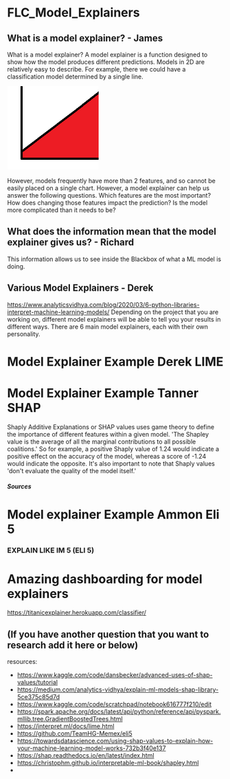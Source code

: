# FLC_Model_Explainers








## What is a model explainer? - James

What is a model explainer?
A model explainer is a function designed to show how the model produces different predictions.
Models in 2D are relatively easy to describe. For example, there we could have a classification model determined by a single line.

![](2DModel.png)

However, models frequently have more than 2 features, and so cannot be easily placed on a single chart. However, a model explainer can help us answer the following questions.
Which features are the most important?
How does changing those features impact the prediction?
Is the model more complicated than it needs to be?



## What does the information mean that the model explainer gives us? - Richard

This information allows us to see inside the Blackbox of what a ML model is doing.





## Various Model Explainers - Derek

https://www.analyticsvidhya.com/blog/2020/03/6-python-libraries-interpret-machine-learning-models/
Depending on the project that you are working on, different model explainers will be able to tell you your results in different ways. There are 6 main model explainers, each with their own personality.



# Model Explainer Example Derek LIME



# Model Explainer Example Tanner SHAP

Shaply Additive Explanations or SHAP values uses game theory to define the importance of different features within a given model. 'The Shapley value is the average of all the marginal contributions to all possible coalitions.' So for example, a positive Shaply value of 1.24 would indicate a positive effect on the accuracy of the model, whereas a score of -1.24 would indicate the opposite. It's also important to note that Shaply values 'don't evaluate the quality of the model itself.' 


##### Sources 




# Model explainer Example Ammon Eli 5
### EXPLAIN LIKE IM 5  (ELI 5)



# Amazing dashboarding for model explainers

https://titanicexplainer.herokuapp.com/classifier/




## (If you have another question that you want to research add it here or below)



resources: 
- https://www.kaggle.com/code/dansbecker/advanced-uses-of-shap-values/tutorial
- https://medium.com/analytics-vidhya/explain-ml-models-shap-library-5ce375c85d7d
- https://www.kaggle.com/code/scratchpad/notebook616777f210/edit
- https://spark.apache.org/docs/latest/api/python/reference/api/pyspark.mllib.tree.GradientBoostedTrees.html
- https://interpret.ml/docs/lime.html
- https://github.com/TeamHG-Memex/eli5
- https://towardsdatascience.com/using-shap-values-to-explain-how-your-machine-learning-model-works-732b3f40e137
- https://shap.readthedocs.io/en/latest/index.html
- https://christophm.github.io/interpretable-ml-book/shapley.html
- 

